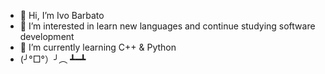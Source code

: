 - 👋 Hi, I’m Ivo Barbato
- 👀 I’m interested in learn new languages and continue studying software development
- 🌱 I’m currently learning C++ & Python
- (╯°□°）╯︵ ┻━┻
